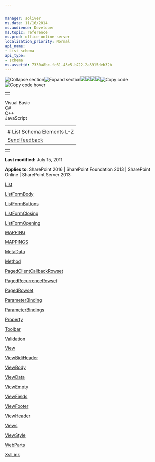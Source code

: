 ```yaml
---


manager: soliver
ms.date: 11/16/2014
ms.audience: Developer
ms.topic: reference
ms.prod: office-online-server
localization_priority: Normal
api_name:
- List schema
api_type:
- schema
ms.assetid: 7330a8bc-fc61-43e5-b722-2a3915deb32b
---
```


![Collapse
section](../icons/collapse_all.gif "Collapse section")![Expand
section](../icons/expand_all.gif "Expand section")![](../icons/collapse_all.gif)![](../icons/expand_all.gif)![](../icons/dropdown.gif)![](../icons/dropdownHover.gif)![Copy
code](../icons/copycode.gif "Copy code")![Copy code
hover](../icons/copycodeHighlight.gif "Copy code hover")
<table>
<tbody>
<tr class="odd">
<td align="left"></td>
</tr>
</tbody>
</table>

Visual Basic  
C\#  
C++  
JavaScript  

<table>
<tbody>
<tr class="odd">
<td align="left"><span id="runningHeaderText"></span></td>
</tr>
<tr class="even">
<td align="left"># List Schema Elements L-Z</td>
</tr>
<tr class="odd">
<td align="left"><span id="headfeedbackarea" class="feedbackhead"><a href="javascript:SubmitFeedback(&#39;docthis@Microsoft.com&#39;,&#39;&#39;,&#39;&#39;,&#39;&#39;,&#39;1.0.18082.1225&#39;,&#39;%0\dThank%20you%20for%20your%20feedback.%20The%20developer%20writing%20teams%20use%20your%20feedback%20to%20improve%20documentation.%20While%20we%20are%20reviewing%20your%20feedback,%20we%20may%20send%20you%20e-mail%20to%20ask%20for%20clarification%20or%20feedback%20on%20a%20solution.%20We%20do%20not%20use%20your%20e-mail%20address%20for%20any%20other%20purpose%20and%20we%20delete%20it%20after%20we%20finish%20our%20review.%0\AFor%20further%20information%20about%20the%20privacy%20policies%20of%20Microsoft,%20please%20see%20http://privacy.microsoft.com/en-us/default.aspx.%0\A%0\d&#39;,&#39;Customer%20feedback&#39;);">Send feedback</a></span></td>
</tr>
</tbody>
</table>

<table>
<colgroup>
<col width="100%" />
</colgroup>
<tbody>
<tr class="odd">
<td align="left"></td>
</tr>
</tbody>
</table>

**Last modified:** July 15, 2011

**Applies to**: SharePoint 2016 | SharePoint Foundation 2013 |
SharePoint Online | SharePoint Server 2013

[List](list-element-list.htm)

[ListFormBody](listformbody-element-list.htm)

[ListFormButtons](listformbuttons-element-list.htm)

[ListFormClosing](listformclosing-element-list.htm)

[ListFormOpening](listformopening-element-list.htm)

[MAPPING](mapping-element-list.htm)

[MAPPINGS](mappings-element-list.htm)

[MetaData](metadata-element-list.htm)

[Method](method-element-list.htm)

[PagedClientCallbackRowset](pagedclientcallbackrowset-element-list.htm)

[PagedRecurrenceRowset](pagedrecurrencerowset-element-list.htm)

[PagedRowset](pagedrowset-element-list.htm)

[ParameterBinding](parameterbinding-element-list.htm)

[ParameterBindings](parameterbindings-element-list.htm)

[Property](property-element-list.htm)

[Toolbar](toolbar-element-list.htm)

[Validation](validation-element-list.htm)

[View](view-element-list.htm)

[ViewBidiHeader](viewbidiheader-element-list.htm)

[ViewBody](viewbody-element-list.htm)

[ViewData](viewdata-element-list.htm)

[ViewEmpty](viewempty-element-list.htm)

[ViewFields](viewfields-element-list.htm)

[ViewFooter](viewfooter-element-list.htm)

[ViewHeader](viewheader-element-list.htm)

[Views](views-element-list.htm)

[ViewStyle](viewstyle-element-list.htm)

[WebParts](webparts-element-list.htm)

[XslLink](xsllink-element-list.htm)








